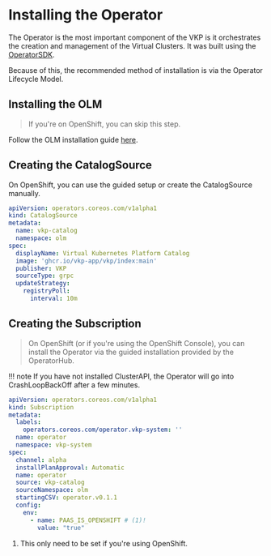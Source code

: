 # Installing the Operator

The Operator is the most important component of the VKP is it orchestrates the creation and management of the Virtual Clusters.
It was built using the [OperatorSDK](https://sdk.operatorframework.io/).

Because of this, the recommended method of installation is via the Operator Lifecycle Model.

## Installing the OLM

> If you're on OpenShift, you can skip this step.

Follow the OLM installation guide [here](https://github.com/operator-framework/operator-lifecycle-manager/blob/master/doc/install/install.md).

## Creating the CatalogSource

On OpenShift, you can use the guided setup or create the CatalogSource manually.

```yaml
apiVersion: operators.coreos.com/v1alpha1
kind: CatalogSource
metadata:
  name: vkp-catalog
  namespace: olm
spec:
  displayName: Virtual Kubernetes Platform Catalog
  image: 'ghcr.io/vkp-app/vkp/index:main'
  publisher: VKP
  sourceType: grpc
  updateStrategy:
    registryPoll:
      interval: 10m
```

## Creating the Subscription

> On OpenShift (or if you're using the OpenShift Console), you can install the Operator via the guided installation provided by the OperatorHub.

!!! note
    If you have not installed ClusterAPI, the Operator will go into CrashLoopBackOff after a few minutes.

```yaml
apiVersion: operators.coreos.com/v1alpha1
kind: Subscription
metadata:
  labels:
    operators.coreos.com/operator.vkp-system: ''
  name: operator
  namespace: vkp-system
spec:
  channel: alpha
  installPlanApproval: Automatic
  name: operator
  source: vkp-catalog
  sourceNamespace: olm
  startingCSV: operator.v0.1.1
  config:
    env:
      - name: PAAS_IS_OPENSHIFT # (1)!
        value: "true"
```

1. This only need to be set if you're using OpenShift.
